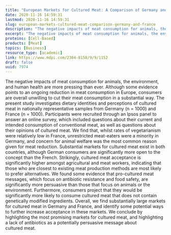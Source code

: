 ```yaml
---
title: "European Markets for Cultured Meat: A Comparison of Germany and France"
date: 2020-11-16 14:59:31
lastmod: 2020-11-16 14:59:31
slug: european-markets-cultured-meat-comparison-germany-and-france
description: "The negative impacts of meat consumption for animals, the environment, and human health are more pressing than ever. Although some evidence points to an ongoing reduction in meat consumption in Europe, consumers are overall unwilling to cut their meat consumption in a substantial way. The present study investigates dietary identities and perceptions of cultured meat in nationally representative samples from Germany (n = 1000) and France (n = 1000)."
excerpt: "The negative impacts of meat consumption for animals, the environment, and human health are more pressing than ever. Although some evidence points to an ongoing reduction in meat consumption in Europe, consumers are overall unwilling to cut their meat consumption in a substantial way. The present study investigates dietary identities and perceptions of cultured meat in nationally representative samples from Germany (n = 1000) and France (n = 1000)."
proteins: [Cell-Based]
products: [Meat]
topics: [Business]
resource_type: [academic]
link: https://www.mdpi.com/2304-8158/9/9/1152
draft: false
uuid: 7974
---
```

The negative impacts of meat consumption for animals, the environment,
and human health are more pressing than ever. Although some evidence
points to an ongoing reduction in meat consumption in Europe, consumers
are overall unwilling to cut their meat consumption in a substantial
way. The present study investigates dietary identities and perceptions
of cultured meat in nationally representative samples from Germany (n =
1000) and France (n = 1000). Participants were recruited through an
Ipsos panel to answer an online survey, which included questions about
their current and intended consumption of conventional meat, as well as
questions about their opinions of cultured meat. We find that, whilst
rates of vegetarianism were relatively low in France, unrestricted
meat-eaters were a minority in Germany, and concern for animal welfare
was the most common reason given for meat reduction. Substantial markets
for cultured meat exist in both countries, although German consumers are
significantly more open to the concept than the French. Strikingly,
cultured meat acceptance is significantly higher amongst agricultural
and meat workers, indicating that those who are closest to existing meat
production methods are most likely to prefer alternatives. We found some
evidence that pro-cultured meat messages, which focus on antibiotic
resistance and food safety, are significantly more persuasive than those
that focus on animals or the environment. Furthermore, consumers project
that they would be significantly more likely to consume cultured meat
that does not contain genetically modified ingredients. Overall, we find
substantially large markets for cultured meat in Germany and France, and
identify some potential ways to further increase acceptance in these
markets. We conclude by highlighting the most promising markets for
cultured meat, and highlighting a lack of antibiotics as a potentially
persuasive message about cultured meat.
